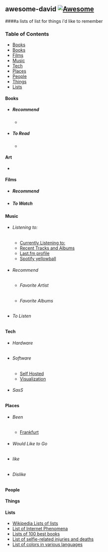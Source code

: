 ## awesome-david   [![Awesome](https://cdn.rawgit.com/sindresorhus/awesome/d7305f38d29fed78fa85652e3a63e154dd8e8829/media/badge.svg)](https://github.com/sindresorhus/awesome)
####a lists of list for things i'd like to remember


### Table of Contents

- [Books](#books)
- [Books](#art)
- [Films](#film)
- [Music](#music)
- [Tech](#tech)
- [Places](#places)
- [People](#people)
- [Things](#things)
- [Lists](#lists)


#### Books
  - ##### Recommend
  	-
  - ##### To Read
  	-
#### Art
  - 
#### Films
  - ##### Recommend
  - ##### To Watch

#### Music
  - ###### Listening to:
  	- [Currently Listening to:](https://davidawindham.com/studio/music)
    - [Recent Tracks and Albums](https://davidawindham.com/studio/music)
    - [Last.fm profile](http://www.last.fm/user/windhamdavid)
    - [Spotify yellowball](https://embed.spotify.com/?uri=spotify%3Auser%3Awindhamdavid%3Aplaylist%3A2ynhPm8YKOkMPiVCQmR1fy)
  
  - ###### Recommend
    - ###### Favorite Artist
    - ###### Favorite Albums
  - ###### To Listen

#### Tech
  - ###### Hardware
  - ###### Software
    - [Self Hosted](https://github.com/Kickball/awesome-selfhosted)
    - [Visualization](https://github.com/fasouto/awesome-dataviz)
  - ###### SasS

#### Places
  - ###### Been
  	- [Frankfurt](https://en.wikipedia.org/wiki/Frankfurt)
  - ###### Would Like to Go
  - ###### like
  - ###### Dislike

#### People

#### Things


#### Lists
- [Wikipedia Lists of lists](https://en.wikipedia.org/wiki/Category:Lists_of_lists)
- [List of Internet Phenomena](https://en.wikipedia.org/wiki/List_of_Internet_phenomena)
- [Lists of 100 best books](https://en.wikipedia.org/wiki/Lists_of_100_best_books)
- [List of selfie-related injuries and deaths](https://en.wikipedia.org/wiki/List_of_Internet_phenomena)
- [List of colors in various languages](https://en.wikipedia.org/wiki/List_of_colors_in_various_languages)
